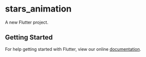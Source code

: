 # stars_animation

A new Flutter project.

## Getting Started

For help getting started with Flutter, view our online
[documentation](https://flutter.io/).
